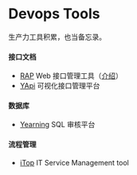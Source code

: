 
# Devops Tools

生产力工具积累，也当备忘录。

#### 接口文档

- [RAP](https://github.com/thx/RAP) Web 接口管理工具（[介绍](https://thx.github.io/RAP/index_zh.html)）
- [YApi](https://github.com/YMFE/yapi) 可视化接口管理平台

#### 数据库

- [Yearning](https://github.com/cookieY/Yearning) SQL 审核平台

#### 流程管理

- [iTop](https://github.com/Combodo/iTop) IT Service Management tool
